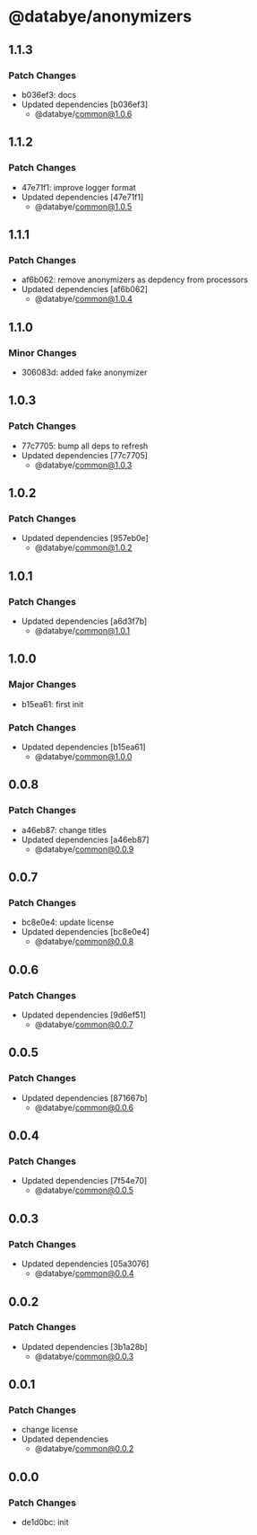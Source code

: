 # @databye/anonymizers

## 1.1.3

### Patch Changes

- b036ef3: docs
- Updated dependencies [b036ef3]
  - @databye/common@1.0.6

## 1.1.2

### Patch Changes

- 47e71f1: improve logger format
- Updated dependencies [47e71f1]
  - @databye/common@1.0.5

## 1.1.1

### Patch Changes

- af6b062: remove anonymizers as depdency from processors
- Updated dependencies [af6b062]
  - @databye/common@1.0.4

## 1.1.0

### Minor Changes

- 306083d: added fake anonymizer

## 1.0.3

### Patch Changes

- 77c7705: bump all deps to refresh
- Updated dependencies [77c7705]
  - @databye/common@1.0.3

## 1.0.2

### Patch Changes

- Updated dependencies [957eb0e]
  - @databye/common@1.0.2

## 1.0.1

### Patch Changes

- Updated dependencies [a6d3f7b]
  - @databye/common@1.0.1

## 1.0.0

### Major Changes

- b15ea61: first init

### Patch Changes

- Updated dependencies [b15ea61]
  - @databye/common@1.0.0

## 0.0.8

### Patch Changes

- a46eb87: change titles
- Updated dependencies [a46eb87]
  - @databye/common@0.0.9

## 0.0.7

### Patch Changes

- bc8e0e4: update license
- Updated dependencies [bc8e0e4]
  - @databye/common@0.0.8

## 0.0.6

### Patch Changes

- Updated dependencies [9d6ef51]
  - @databye/common@0.0.7

## 0.0.5

### Patch Changes

- Updated dependencies [871667b]
  - @databye/common@0.0.6

## 0.0.4

### Patch Changes

- Updated dependencies [7f54e70]
  - @databye/common@0.0.5

## 0.0.3

### Patch Changes

- Updated dependencies [05a3076]
  - @databye/common@0.0.4

## 0.0.2

### Patch Changes

- Updated dependencies [3b1a28b]
  - @databye/common@0.0.3

## 0.0.1

### Patch Changes

- change license
- Updated dependencies
  - @databye/common@0.0.2

## 0.0.0

### Patch Changes

- de1d0bc: init
